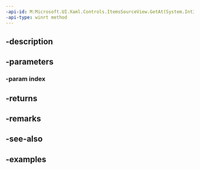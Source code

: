 ```yaml
---
-api-id: M:Microsoft.UI.Xaml.Controls.ItemsSourceView.GetAt(System.Int32)
-api-type: winrt method
---
```


## -description

## -parameters

### -param index

## -returns

## -remarks

## -see-also

## -examples

